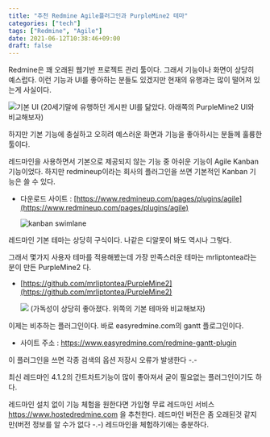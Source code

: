 ```yaml
---
title: "추천 Redmine Agile플러그인과 PurpleMine2 테마"
categories: ["tech"]
tags: ["Redmine", "Agile"]
date: 2021-06-12T10:38:46+09:00
draft: false
---
```


Redmine은 꽤 오래된 웹기반 프로젝트 관리 툴이다.
그래서 기능이나 화면이 상당히 예스럽다. 이런 기능과 UI를 좋아하는 분들도 있겠지만 현재의 유행과는 많이 떨어져 있는게 사실이다.

![기본 UI](/images/일감-Redmine.png "Title here")
(20세기말에 유행하던 게시판 UI를 닮았다. 아래쪽의 PurpleMine2 UI와 비교해보자)

하지만 기본 기능에 충실하고 오히려 예스러운 화면과 기능을 좋아하시는 분들께 훌륭한 툴이다.

레드마인을 사용하면서 기본으로 제공되지 않는 기능 중 아쉬운 기능이 Agile Kanban 기능이었다. 하지만 redmineup이라는 회사의 플러그인을 쓰면 기본적인 Kanban 기능은 쓸 수 있다.

- 다운로드 사이트 : [https://www.redmineup.com/pages/plugins/agile](https://www.redmineup.com/pages/plugins/agile)

	![kanban swimlane](https://www.redmineup.com/cms/assets/thumbnail//33018/800/board.png?token=7848faa4ee360cd0758252de899573488aa38e40f49227d4f5a90594b7c2c0c9)

레드마인 기본 테마는 상당히 구식이다. 나같은 디알못이 봐도 역시나 그렇다.

그래서 몇가지 사용자 테마를 적용해봤는데 가장 만족스러운 테마는 mrliptontea라는 분이 만든 PurpleMine2 다.

- [https://github.com/mrliptontea/PurpleMine2](https://github.com/mrliptontea/PurpleMine2)

	![](https://raw.githubusercontent.com/mrliptontea/PurpleMine2/master/screenshots/issues.png)
	(가독성이 상당히 좋아졌다. 위쪽의 기본 테마와 비교해보자)

이제는 비추하는 플러그인이다. 바로 easyredmine.com의 gantt 플로그인이다.

- 사이트 주소 : https://www.easyredmine.com/redmine-gantt-plugin

이 플러그인을 쓰면 각종 검색의 옵션 저장시 오류가 발생한다 -.-

최신 레드마인 4.1.2의 간트차트기능이 많이 좋아져서 굳이 필요없는 플러그인이기도 하다.

레드마인 설치 없이 기능 체험을 원한다면 가입형 무료 레드마인 서비스 https://www.hostedredmine.com 을 추천한다. 레드마인 버전은 좀 오래된것 같지만(버전 정보를 알 수가 없다 -.-) 레드마인을 체험하기에는 충분하다.
